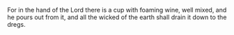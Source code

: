 For in the hand of the Lord there is a cup with foaming wine, well mixed, and he pours out from it, and all the wicked of the earth shall drain it down to the dregs.
